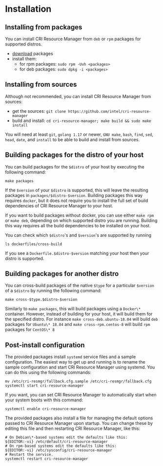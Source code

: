 # Installation

## Installing from packages

You can install CRI Resource Manager from `deb` or `rpm` packages
for supported distros.

  - [download](https://github.com/intel/cri-resource-manager/releases/latest)
  packages
  - install them:
    - for rpm packages: `sudo rpm -Uvh <packages>`
    - for deb packages: `sudo dpkg -i <packages>`

## Installing from sources

Although not recommended, you can install CRI Resource Manager from sources:

  - get the sources: `git clone https://github.com/intel/cri-resource-manager`
  - build and install: `cd cri-resource-manager; make build && sudo make install`

You will need at least `git`, `golang 1.17` or newer, `GNU make`, `bash`,
`find`, `sed`, `head`, `date`, and `install` to be able to build and install
from sources.

## Building packages for the distro of your host

You can build packages for the `$distro` of your host by executing the
following command:

```
make packages
```

If the `$version` of your `$distro` is supported, this will leave the
resulting packages in `packages/$distro-$version`. Building packages
this way requires `docker`, but it does not require you to install
the full set of build dependencies of CRI Resource Manager to your host.

If you want to build packages without docker, you can use either
`make rpm` or `make deb`, depending on which supported distro you are
running. Building this way requires all the build dependencies to be
installed on your host.

You can check which `$distro`'s and `$version`'s are supported by running

```
ls dockerfiles/cross-build
```

If you see a `Dockerfile.$distro-$version` matching your host then your
distro is supported.

## Building packages for another distro

You can cross-build packages of the native `$type` for a particular
`$version` of a `$distro` by running the following command:

```
make cross-$type.$distro-$version
```

Similarly to `make packages`, this will build packages using a `Docker\*`
container. However, instead of building for your host, it will build them
for the specified distro. For instance `make cross-deb.ubuntu-18.04` will
build `deb` packages for `Ubuntu\* 18.04` and `make cross-rpm.centos-8` will
build `rpm` packages for `CentOS\* 8`

## Post-install configuration

The provided packages install `systemd` service files and a sample
configuration. The easiest way to get up and running is to rename the sample
configuration and start CRI Resource Manager using systemd. You can do this
using the following commands:

```
mv /etc/cri-resmgr/fallback.cfg.sample /etc/cri-resmgr/fallback.cfg
systemctl start cri-resource-manager
```

If you want, you can set CRI Resource Manager to automatically start
when your system boots with this command:

```
systemctl enable cri-resource-manager
```

The provided packages also install a file for managing the default options
passed to CRI Resource Manager upon startup. You can change these by editing
this file and then restarting CRI Resource Manager, like this:

```
# On Debian\*-based systems edit the defaults like this:
${EDITOR:-vi} /etc/default/cri-resource-manager
# On rpm-based systems edit the defaults like this:
${EDITOR:-vi} /etc/sysconfig/cri-resource-manager
# Restart the service.
systemctl restart cri-resource-manager
```
